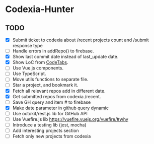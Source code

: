 # Codexia-Hunter

## TODO

- [x] Submit ticket to codexia about /recent projects count and /submit response type
- [ ] Handle errors in addRepo() to firebase.
- [x] Show last commit date instead of last_update date.
- [x] Show LoC from [CodeTabs](https://codetabs.com/).
- [ ] Use Vue.js components.
- [ ] Use TypeScript.
- [ ] Move utils functions to separate file.
- [ ] Star a project, and bookmark it.
- [x] Fetch all relevant repos add in different date.
- [x] Get submitted repos from codexia /recent.
- [ ] Save GH query and item # to firebase
- [x] Make date parameter in github query dynamic
- [ ] Use octokit/rest.js lib for GitHub API
- [ ] Use Vuefire.js lib https://vuefire.vuejs.org/vuefire/#why
- [ ] Introduce a testing lib (jest, mocha)
- [ ] Add interesting projects section
- [ ] Fetch only new projects from codexia
